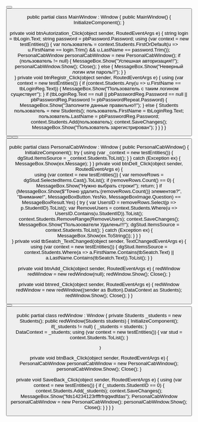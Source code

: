  <Grid>
     <TabControl>
         <TabItem Header="Авторизация">
             <Grid>
                 <Grid.ColumnDefinitions>
                     <ColumnDefinition/>
                     <ColumnDefinition/>
                 </Grid.ColumnDefinitions>
                 <Grid.RowDefinitions>
                     <RowDefinition Height="75"/>
                     <RowDefinition/>
                     <RowDefinition/>
                 </Grid.RowDefinitions>
                 <Label VerticalAlignment="Center" HorizontalAlignment="Center" Content="Авторизация" Grid.ColumnSpan="2" FontSize="40"/>
                 <StackPanel Grid.Row="1" VerticalAlignment="Center" HorizontalAlignment="Center">
                     <Label Content="Логин:" FontSize="30"/>
                     <Label Content="Пароль:" FontSize="30"/>
                 </StackPanel>
                 <StackPanel Grid.Row="1" Grid.Column="1" VerticalAlignment="Center" HorizontalAlignment="Center">
                     <TextBox x:Name="tbLogin" FontSize="30"/>
                     <PasswordBox x:Name="pbPassword" FontSize="30" Width="150" Margin="0,5,0,0"/>
                 </StackPanel>
                 <Button Height="50" x:Name="btnAutorization" Content="Войти" HorizontalAlignment="Center" VerticalAlignment="Center" Grid.ColumnSpan="2" FontSize="30" Grid.Row="2" Click="btnAutorization_Click"/>
             </Grid>
         </TabItem>
         <TabItem Header="Регистрация">
             <Grid>
                 <Grid.ColumnDefinitions>
                     <ColumnDefinition/>
                     <ColumnDefinition/>
                 </Grid.ColumnDefinitions>
                 <Grid.RowDefinitions>
                     <RowDefinition Height="75"/>
                     <RowDefinition/>
                     <RowDefinition/>
                 </Grid.RowDefinitions>
                 <Label VerticalAlignment="Center" HorizontalAlignment="Center" Content="Регистрация" Grid.ColumnSpan="2" FontSize="40"/>
                 <StackPanel Grid.Row="1" VerticalAlignment="Center" HorizontalAlignment="Center">
                     <Label Content="Логин:" FontSize="30"/>
                     <Label Content="Пароль:" FontSize="30"/>
                     <Label Content="Повторите:" FontSize="30"/>
                 </StackPanel>
                 <StackPanel Grid.Row="1" Grid.Column="1" VerticalAlignment="Center" HorizontalAlignment="Center">
                     <TextBox x:Name="tbLoginReg" FontSize="30"/>
                     <PasswordBox x:Name="pbPasswordReg" FontSize="30" Width="150" Margin="0,5,0,0"/>
                     <PasswordBox x:Name="pbPasswordRepeat" FontSize="30" Width="150" Margin="0,5,0,0"/>
                 </StackPanel>
                 <Button Height="50" x:Name="btnRegistr" Content="Зарегистрироваться" HorizontalAlignment="Center" VerticalAlignment="Center" Grid.ColumnSpan="2" FontSize="30" Grid.Row="2" Click="btnRegistr_Click"/>
             </Grid>
         </TabItem>
     </TabControl>
 </Grid>
                  
  public partial class MainWindow : Window
    {
        public MainWindow()
        {
            InitializeComponent();
        }

  private void btnAutorization_Click(object sender, RoutedEventArgs e)
        {
            string login = tbLogin.Text;
            string password = pbPassword.Password;
            using (var context = new testEntities())
            {
                var пользователь = context.Students.FirstOrDefault(u => u.FirstName == login.Trim() && u.LastName == password.Trim());
                PersonalCabWindow personalCabWindow = new PersonalCabWindow();
                if (пользователь != null)
                {
                    MessageBox.Show("Успешная авторизация!!");
                    personalCabWindow.Show();
                    Close();
                }
                else
                {
                    MessageBox.Show("Неверный логин или пароль!!");
                }
            }    
        }
        private void btnRegistr_Click(object sender, RoutedEventArgs e)
        {
            using (var context = new testEntities()) 
            {
                if (context.Students.Any(u => u.FirstName == tbLoginReg.Text)) 
                {
                    MessageBox.Show("Пользователь с таким логином существует");
                }
                if (tbLoginReg.Text == null || pbPasswordReg.Password == null || pbPasswordReg.Password != pbPasswordRepeat.Password)
                {
                    MessageBox.Show("Заполните данные правильно!!");
                }
                else
                {
                    Students пользователь = new Students();
                    пользователь.FirstName = tbLoginReg.Text;
                    пользователь.LastName = pbPasswordReg.Password;
                    context.Students.Add(пользователь);
                    context.SaveChanges();
                    MessageBox.Show("Пользователь зарегистрирован");
                }
            }
        }
}

 <Grid>
     <TabControl Grid.Row="1" x:Name="tcImtex">
         <TabItem Header="Студенты" x:Name="tiDgstud">
             <DataGrid Grid.Row="1" AutoGenerateColumns="False" x:Name="dgStud" IsReadOnly="True">
                 <DataGrid.Columns>
                     <DataGridTextColumn Header="Имя" Binding="{Binding FirstName}"/>
                     <DataGridTextColumn Header="Фамилия" Binding="{Binding LastName}"/>
                     <DataGridTextColumn Header="Фамилия" Binding="{Binding StudentID}"/>
                     <DataGridTemplateColumn>
                         <DataGridTemplateColumn.CellTemplate>
                             <DataTemplate>
                                 <Button x:Name="btnred" Content="Редач)" Click="btnred_Click" FontSize="10"/>
                             </DataTemplate>
                         </DataGridTemplateColumn.CellTemplate>
                     </DataGridTemplateColumn>
                 </DataGrid.Columns>
             </DataGrid>
         </TabItem>
     </TabControl>
     <StackPanel Orientation="Horizontal">
         <Label Content="Поиск:" HorizontalAlignment="Left" VerticalAlignment="Center"/>
         <TextBox x:Name="tbSeatch" Grid.Row="0" HorizontalAlignment="Left" VerticalAlignment="Center" FontSize="20" Width="200" TextChanged="tbSeatch_TextChanged"/>
     </StackPanel>
     <Button x:Name="btnDell" Content="Удалить!!" HorizontalAlignment="Right" VerticalAlignment="Center" Click="btnDell_Click" Grid.Row="2" Margin="5,5,50,5"/>
     <Button x:Name="btnAdd" Content="Добавить" HorizontalAlignment="Left" VerticalAlignment="Center" Click="btnAdd_Click" Grid.Row="2" Margin="50,5,5,5"/>
     <Grid.RowDefinitions>
         <RowDefinition Height="50"/>
         <RowDefinition/>
         <RowDefinition Height="75"/>
     </Grid.RowDefinitions>
 </Grid>


 public partial class PersonalCabWindow : Window
{
    public PersonalCabWindow()
    {
        InitializeComponent();
        try
        {
            using (var _context = new testEntities())
            {
                dgStud.ItemsSource = _context.Students.ToList();
            }
        }
        catch (Exception ex) { MessageBox.Show(ex.Message); }
    }
    private void btnDell_Click(object sender, RoutedEventArgs e)
    {         
      using (var context = new testEntities())
            {
                var removeRows = dgStud.SelectedItems.Cast<Students>().ToList();
                if (removeRows.Count() == 0)
                {
                    MessageBox.Show("Нужно выбрать строки!");
                    return;
                }
                if (MessageBox.Show($"Точно удалить:{removeRows.Count()} элементов?", "Внимание!", MessageBoxButton.YesNo, MessageBoxImage.Question) == MessageBoxResult.Yes)
                {
                    try
                    {
                        var UsersID = removeRows.Select(p => p.StudentID).ToList();
                        var RemoveUsers = context.Students.Where(u => UsersID.Contains(u.StudentID)).ToList();
                        context.Students.RemoveRange(RemoveUsers);
                        context.SaveChanges();
                        MessageBox.Show("Пользоователи Удалены!!!");
                        dgStud.ItemsSource = context.Students.ToList();
                    }
                    catch (Exception ex) { MessageBox.Show(ex.ToString()); }
                }
            }                   
    }
    private void tbSeatch_TextChanged(object sender, TextChangedEventArgs e)
    {
            using (var context = new testEntities())
            {
                dgStud.ItemsSource = context.Students.Where(a => a.FirstName.Contains(tbSeatch.Text) || a.LastName.Contains(tbSeatch.Text)).ToList();
            }
    }

   private void btnAdd_Click(object sender, RoutedEventArgs e)
    {
        redWindow redWindow = new redWindow(null);
        redWindow.Show();
        Close();
    }

   private void btnred_Click(object sender, RoutedEventArgs e)
    {
        redWindow redWindow = new redWindow((sender as Button).DataContext as Students);
        redWindow.Show(); 
        Close();
    }
}

<Grid Cursor="">
    <Grid.ColumnDefinitions>
        <ColumnDefinition/>
        <ColumnDefinition/>
    </Grid.ColumnDefinitions>
    <Grid.RowDefinitions>
        <RowDefinition/>
        <RowDefinition Height="60"/>
    </Grid.RowDefinitions>
    <Button x:Name="btnBack" Content="Назад" HorizontalAlignment="Right" VerticalAlignment="Top" Click="btnBack_Click" Grid.Column="1" Margin="5,5,5,5"/>
    <Button x:Name="SaveBack" Content="Сохранить" HorizontalAlignment="Center" VerticalAlignment="Center" Click="SaveBack_Click" Grid.Row="2" Grid.ColumnSpan="2" />
    <StackPanel VerticalAlignment="Center" HorizontalAlignment="Right">
        <Label Content="ID:" FontSize="25"/>
        <Label Content="Имя:" FontSize="25"/>
        <Label Content="Фамилия:" FontSize="25"/>
    </StackPanel>
    <StackPanel VerticalAlignment="Center" HorizontalAlignment="Left" Grid.Column="1">
        <TextBox Text="{Binding StudentID}" x:Name="tbID" Width="150" FontSize="25"/>
        <TextBox Text="{Binding FirstName}" x:Name="tbName" Width="150" FontSize="25"/>
        <TextBox Text="{Binding LastName}" x:Name="tbFam" Width="150" FontSize="25"/>
    </StackPanel>
</Grid>

 public partial class redWindow : Window
 {
     private Students _students = new Students();
     public redWindow(Students students)
     {
         InitializeComponent();
         if(_students != null)
         {
             _students = students;
         }    
         DataContext = _students;
         using (var context = new testEntities())
         {
          var stud = context.Students.ToList();
         }
     
     }

   private void btnBack_Click(object sender, RoutedEventArgs e)
     {
         PersonalCabWindow personalCabWindow = new PersonalCabWindow();
         personalCabWindow.Show();
         Close();
     }

  private void SaveBack_Click(object sender, RoutedEventArgs e)
     {
         using (var context = new testEntities())
         {
             if (_students.StudentID == 0)
             {
                 context.Students.Add(_students);
                 context.SaveChanges();
                 MessageBox.Show("fds14234123rfffrfrqqwdfdas");
                 PersonalCabWindow personalCabWindow = new PersonalCabWindow();
                 personalCabWindow.Show();
                 Close();
             }
         }
     }
 }
